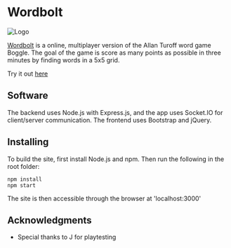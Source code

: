 # Wordbolt

![Logo](https://user-images.githubusercontent.com/51413275/103162662-61342680-47c1-11eb-8046-f35df9baa73b.png)

[Wordbolt](http://wordbolt.herokuapp.com/) is a online, multiplayer version of the Allan Turoff word game Boggle. The goal of the game is score as many points as possible in three minutes by finding words in a 5x5 grid.

Try it out [here](http://wordbolt.herokuapp.com/)

## Software

The backend uses Node.js with Express.js, and the app uses Socket.IO for client/server communication. The frontend uses Bootstrap and jQuery.

## Installing

To build the site, first install Node.js and npm. Then run the following in the root folder:

```
npm install
npm start
```

The site is then accessible through the browser at 'localhost:3000'

## Acknowledgments

* Special thanks to J for playtesting
